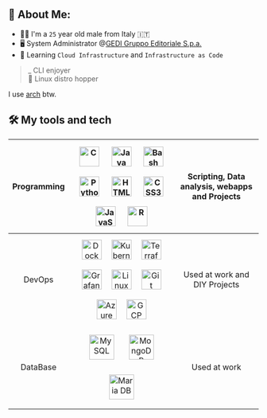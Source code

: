 ## 🦆 About Me:

- 👦🏼 I'm a `25` year old male from Italy 🇮🇹
- 🖥️ System Administrator @[GEDI Gruppo Editoriale S.p.a.](https://www.gedi.it/it)
- 📖 Learning `Cloud Infrastructure` and `Infrastructure as Code`

> \_ CLI enjoyer <br>
> 🐧 Linux distro hopper

I use [arch](https://archlinux.org/) btw.

## 🛠️ My tools and tech

<!--
List hell. Be my guest, I will explain absolutely nothing
-->

| Programming |    <img style="margin: 10px" src="https://profilinator.rishav.dev/skills-assets/c-original.svg" alt="C" height="40" /> <img style="margin: 10px" src="https://profilinator.rishav.dev/skills-assets/java-original-wordmark.svg" alt="Java" height="40" /> <img style="margin: 10px" src="https://profilinator.rishav.dev/skills-assets/gnu_bash-icon.svg" alt="Bash" height="40" /> <img style="margin: 10px" src="https://profilinator.rishav.dev/skills-assets/python-original.svg" alt="Python" height="40" /> <img style="margin: 10px" src="https://profilinator.rishav.dev/skills-assets/html5-original-wordmark.svg" alt="HTML5" height="40" /> <img style="margin: 10px" src="https://profilinator.rishav.dev/skills-assets/css3-original-wordmark.svg" alt="CSS3" height="40" /> <img style="margin: 10px" src="https://profilinator.rishav.dev/skills-assets/javascript-original.svg" alt="JavaScript" height="40" /> <img style="margin: 10px" src="https://profilinator.rishav.dev/skills-assets/r.svg" alt="R" height="40" />    | Scripting, Data analysis, webapps and Projects |
| :---------: | :-------------------------------------------------------------------------------------------------------------------------------------------------------------------------------------------------------------------------------------------------------------------------------------------------------------------------------------------------------------------------------------------------------------------------------------------------------------------------------------------------------------------------------------------------------------------------------------------------------------------------------------------------------------------------------------------------------------------------------------------------------------------------------------------------------------------------------------------------------------------------------------------------------------------------------------------------------------------------------------------------------------------------------------------: | :--------------------------------------------: |
|   DevOps    | <img style="margin: 10px" src="https://profilinator.rishav.dev/skills-assets/docker-original-wordmark.svg" alt="Docker" height="40" /><img style="margin: 10px" src="https://profilinator.rishav.dev/skills-assets/kubernetes-icon.svg" alt="Kubernetes" height="40" /><img style="margin: 10px" src="https://profilinator.rishav.dev/skills-assets/terraformio-icon.svg" alt="Terraform" height="40" /><img style="margin: 10px" src="https://profilinator.rishav.dev/skills-assets/grafana.png" alt="Grafana" height="40" /><img style="margin: 10px" src="https://profilinator.rishav.dev/skills-assets/linux-original.svg" alt="Linux" height="40" /><img style="margin: 10px" src="https://profilinator.rishav.dev/skills-assets/git-scm-icon.svg" alt="Git" height="40" /><img style="margin: 10px" src="https://profilinator.rishav.dev/skills-assets/microsoft_azure-icon.svg" alt="Azure" height="40" /><img style="margin: 10px" src="https://profilinator.rishav.dev/skills-assets/google_cloud-icon.svg" alt="GCP" height="40" /> |         Used at work and DIY Projects          |
|  DataBase   |                                                                                                                                                                                                                                                                                                                      <img style="margin: 15px" src="https://profilinator.rishav.dev/skills-assets/mysql-original-wordmark.svg" alt="MySQL" height="50" /><img style="margin: 15px" src="https://profilinator.rishav.dev/skills-assets/mongodb-original-wordmark.svg" alt="MongoDB" height="50" /><img style="margin: 15px" src="https://profilinator.rishav.dev/skills-assets/mariadb.png" alt="Maria DB" height="50" />                                                                                                                                                                                                                                                                                                                      |                  Used at work                  |
